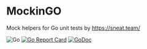 # MockinGO
Mock helpers for Go unit tests by https://sneat.team/

![Go](https://github.com/sneat-team/mockingo/workflows/Go/badge.svg) [![Go Report Card](https://goreportcard.com/badge/github.com/sneat-team/mockingo)](https://goreportcard.com/report/github.com/sneat-team/mockingo) [![GoDoc](https://godoc.org/github.com/sneat-team/mockingo?status.svg)](https://godoc.org/github.com/sneat-team/mockingo)
